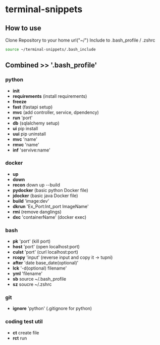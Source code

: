 # terminal-snippets

## How to use

Clone Repository to your home url("~/")
Include to .bash_profile / .zshrc <br>

```bash
source ~/terminal-snippets/.bash_include
```

## Combined >> '.bash_profile'

### python

- **init**
- **requirements** (install requirements)
- **freeze**
- **fast** (fastapi setup)
- **mvc** (add controller, service, dpendency)
- **run** 'port'
- **db** (sqlalchemy setup)
- **ui** pip install
- **uui** pip uninstall
- **mvc** 'name'
- **rmvc** 'name'
- **inf** 'servive:name'

### docker

- **up**
- **down**
- **recon** down up --build
- **pydocker** (basic python Docker file)
- **jdocker** (basic java Docker file)
- **build** 'image:dev'
- **dkrun** 'Ex_Port:Int_port ImageName'
- **rmi** (remove danglings)
- **dxc** 'containerName' (docker exec)
### bash

- **pk** 'port' (kill port)
- **host** 'port' (open localhost:port)
- **culst** 'port' (curl localhost:port)
- **rcopy** 'input' (reverse input and copy it -> tupni)
- **after** 'date base_date(optional)'
- **lck** '-d(optional) filename'
- **yml** 'filename'
- **sb** source ~/.bash_profile
- **sz** soucre ~/.zshrc

### git

- **ignore** 'python' (.gitignore for python)

### coding test util

- **ct** create file
- **rct** run
